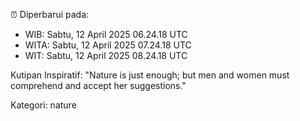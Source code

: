 ⏰ Diperbarui pada:
- WIB: Sabtu, 12 April 2025 06.24.18 UTC
- WITA: Sabtu, 12 April 2025 07.24.18 UTC
- WIT: Sabtu, 12 April 2025 08.24.18 UTC

Kutipan Inspiratif:
"Nature is just enough; but men and women must comprehend and accept her suggestions."


Kategori: nature

